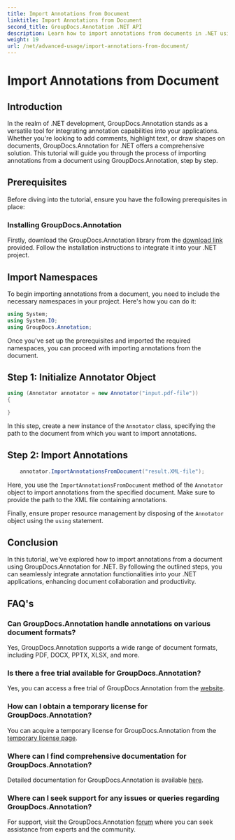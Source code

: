 ```yaml
---
title: Import Annotations from Document
linktitle: Import Annotations from Document
second_title: GroupDocs.Annotation .NET API
description: Learn how to import annotations from documents in .NET using GroupDocs.Annotation. Follow our step-by-step tutorial for seamless integration.
weight: 19
url: /net/advanced-usage/import-annotations-from-document/
---
```


# Import Annotations from Document

## Introduction
In the realm of .NET development, GroupDocs.Annotation stands as a versatile tool for integrating annotation capabilities into your applications. Whether you're looking to add comments, highlight text, or draw shapes on documents, GroupDocs.Annotation for .NET offers a comprehensive solution. This tutorial will guide you through the process of importing annotations from a document using GroupDocs.Annotation, step by step.
## Prerequisites
Before diving into the tutorial, ensure you have the following prerequisites in place:
### Installing GroupDocs.Annotation
Firstly, download the GroupDocs.Annotation library from the [download link](https://releases.groupdocs.com/annotation/net/) provided. Follow the installation instructions to integrate it into your .NET project.

## Import Namespaces
To begin importing annotations from a document, you need to include the necessary namespaces in your project. Here's how you can do it:

```csharp
using System;
using System.IO;
using GroupDocs.Annotation;
```

Once you've set up the prerequisites and imported the required namespaces, you can proceed with importing annotations from the document.
## Step 1: Initialize Annotator Object
```csharp
using (Annotator annotator = new Annotator("input.pdf-file"))
{

}
```
In this step, create a new instance of the `Annotator` class, specifying the path to the document from which you want to import annotations.
## Step 2: Import Annotations
```csharp
	annotator.ImportAnnotationsFromDocument("result.XML-file");
```
Here, you use the `ImportAnnotationsFromDocument` method of the `Annotator` object to import annotations from the specified document. Make sure to provide the path to the XML file containing annotations.

Finally, ensure proper resource management by disposing of the `Annotator` object using the `using` statement.

## Conclusion
In this tutorial, we've explored how to import annotations from a document using GroupDocs.Annotation for .NET. By following the outlined steps, you can seamlessly integrate annotation functionalities into your .NET applications, enhancing document collaboration and productivity.
## FAQ's
### Can GroupDocs.Annotation handle annotations on various document formats?
Yes, GroupDocs.Annotation supports a wide range of document formats, including PDF, DOCX, PPTX, XLSX, and more.
### Is there a free trial available for GroupDocs.Annotation?
Yes, you can access a free trial of GroupDocs.Annotation from the [website](https://releases.groupdocs.com/).
### How can I obtain a temporary license for GroupDocs.Annotation?
You can acquire a temporary license for GroupDocs.Annotation from the [temporary license page](https://purchase.groupdocs.com/temporary-license/).
### Where can I find comprehensive documentation for GroupDocs.Annotation?
Detailed documentation for GroupDocs.Annotation is available [here](https://tutorials.groupdocs.com/annotation/net/).
### Where can I seek support for any issues or queries regarding GroupDocs.Annotation?
For support, visit the GroupDocs.Annotation [forum](https://forum.groupdocs.com/c/annotation/10) where you can seek assistance from experts and the community.

